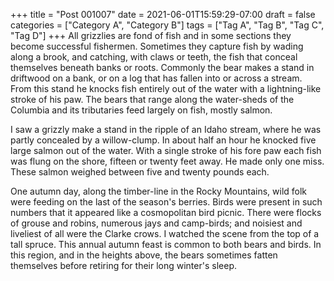 +++
title = "Post 001007"
date = 2021-06-01T15:59:29-07:00
draft = false
categories = ["Category A", "Category B"]
tags = ["Tag A", "Tag B", "Tag C", "Tag D"]
+++
All grizzlies are fond of fish and in some sections they become successful fishermen. Sometimes they capture fish by wading along a brook, and catching, with claws or teeth, the fish that conceal themselves beneath banks or roots. Commonly the bear makes a stand in driftwood on a bank, or on a log that has fallen into or across a stream. From this stand he knocks fish entirely out of the water with a lightning-like stroke of his paw. The bears that range along the water-sheds of the Columbia and its tributaries feed largely on fish, mostly salmon.

I saw a grizzly make a stand in the ripple of an Idaho stream, where he was partly concealed by a willow-clump. In about half an hour he knocked five large salmon out of the water. With a single stroke of his fore paw each fish was flung on the shore, fifteen or twenty feet away. He made only one miss. These salmon weighed between five and twenty pounds each.

One autumn day, along the timber-line in the Rocky Mountains, wild folk were feeding on the last of the season's berries. Birds were present in such numbers that it appeared like a cosmopolitan bird picnic. There were flocks of grouse and robins, numerous jays and camp-birds; and noisiest and liveliest of all were the Clarke crows. I watched the scene from the top of a tall spruce. This annual autumn feast is common to both bears and birds. In this region, and in the heights above, the bears sometimes fatten themselves before retiring for their long winter's sleep.
